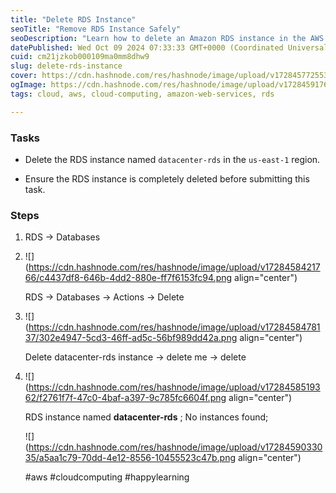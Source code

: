 ```yaml
---
title: "Delete RDS Instance"
seoTitle: "Remove RDS Instance Safely"
seoDescription: "Learn how to delete an Amazon RDS instance in the AWS console, ensuring it's fully removed"
datePublished: Wed Oct 09 2024 07:33:33 GMT+0000 (Coordinated Universal Time)
cuid: cm21jzkob000109ma0mm8dhw9
slug: delete-rds-instance
cover: https://cdn.hashnode.com/res/hashnode/image/upload/v1728457725538/1fb77481-71ea-45cb-8503-38dcd7eb71ca.png
ogImage: https://cdn.hashnode.com/res/hashnode/image/upload/v1728459176663/ff24186e-afcb-47be-88e8-74be1075f084.png
tags: cloud, aws, cloud-computing, amazon-web-services, rds

---
```


### Tasks

* Delete the RDS instance named `datacenter-rds` in the `us-east-1` region.
    
* Ensure the RDS instance is completely deleted before submitting this task.
    

### Steps

1. RDS → Databases
    
2. ![](https://cdn.hashnode.com/res/hashnode/image/upload/v1728458421766/c4437df8-646b-4dd2-880e-ff7f6153fc94.png align="center")
    
    RDS → Databases → Actions → Delete
    
3. ![](https://cdn.hashnode.com/res/hashnode/image/upload/v1728458478137/302e4947-5cd3-46ff-ad5c-56bf989dd42a.png align="center")
    
    Delete datacenter-rds instance → delete me → delete
    
4. ![](https://cdn.hashnode.com/res/hashnode/image/upload/v1728458519362/f2761f7f-47c0-4baf-a397-9c785fc6604f.png align="center")
    
    RDS instance named **datacenter-rds** ; No instances found;
    
    ![](https://cdn.hashnode.com/res/hashnode/image/upload/v1728459033035/a5aa1c79-70dd-4e12-8556-10455523c47b.png align="center")
    
    #aws #cloudcomputing #happylearning